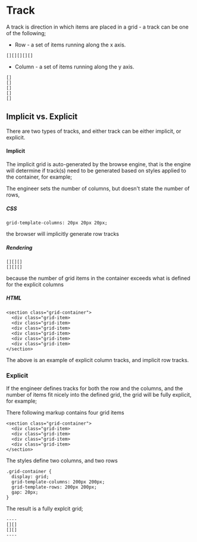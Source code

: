 # Track

A track is direction in which items are placed in a grid - a track can be one of the following;

- Row - a set of items running along the x axis.

```
[][][][][]
```

- Column - a set of items running along the y axis.

```
[]
[]
[]
[]
[]
```

## Implicit vs. Explicit

There are two types of tracks, and either track can be either implicit, or explicit.

#### Implicit

The implicit grid is auto-generated by the browse engine, that is the engine will determine if track(s) need to be generated based on styles applied to the container, for example;

The engineer sets the number of columns, but doesn't state the number of rows,

##### CSS

```
grid-template-columns: 20px 20px 20px;
```

the browser will implicitly generate row tracks

##### Rendering

```
[][][]
[][][]
```

because the number of grid items in the container exceeds what is defined for the explicit columns

##### HTML

```
<section class="grid-container">
  <div class="grid-item>
  <div class="grid-item>
  <div class="grid-item>
  <div class="grid-item>
  <div class="grid-item>
  <div class="grid-item>
</section>
```

The above is an example of explicit column tracks, and implicit row tracks.

### Explicit

If the engineer defines tracks for both the row and the columns, and the number of items fit nicely into the defined grid, the grid will be fully explicit, for example;

There following markup contains four grid items

```
<section class="grid-container">
  <div class="grid-item>
  <div class="grid-item>
  <div class="grid-item>
  <div class="grid-item>
</section>
```

The styles define two columns, and two rows

```
.grid-container {
  display: grid;
  grid-template-columns: 200px 200px;
  grid-template-rows: 200px 200px;
  gap: 20px;
}
```

The result is a fully explcit grid;

```
----
[][]
[][]
----
```

